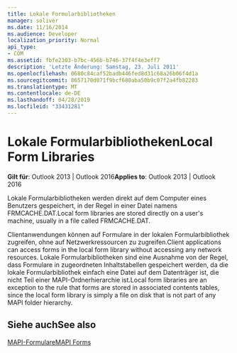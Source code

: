 ```yaml
---
title: Lokale Formularbibliotheken
manager: soliver
ms.date: 11/16/2014
ms.audience: Developer
localization_priority: Normal
api_type:
- COM
ms.assetid: fbfe2303-b7bc-456b-b746-37f4f4e3eff7
description: 'Letzte Änderung: Samstag, 23. Juli 2011'
ms.openlocfilehash: 0680c84caf52badb446fed8d31c68a26b06f4d1a
ms.sourcegitcommit: 8657170d071f9bcf680aba50b9c07f2a4fb82283
ms.translationtype: MT
ms.contentlocale: de-DE
ms.lasthandoff: 04/28/2019
ms.locfileid: "33431281"
---
```

# <a name="local-form-libraries"></a><span data-ttu-id="94c37-103">Lokale Formularbibliotheken</span><span class="sxs-lookup"><span data-stu-id="94c37-103">Local Form Libraries</span></span>

  
  
<span data-ttu-id="94c37-104">**Gilt für**: Outlook 2013 | Outlook 2016</span><span class="sxs-lookup"><span data-stu-id="94c37-104">**Applies to**: Outlook 2013 | Outlook 2016</span></span> 
  
<span data-ttu-id="94c37-105">Lokale Formularbibliotheken werden direkt auf dem Computer eines Benutzers gespeichert, in der Regel in einer Datei namens FRMCACHE.DAT.</span><span class="sxs-lookup"><span data-stu-id="94c37-105">Local form libraries are stored directly on a user's machine, usually in a file called FRMCACHE.DAT.</span></span> 
  
<span data-ttu-id="94c37-106">Clientanwendungen können auf Formulare in der lokalen Formularbibliothek zugreifen, ohne auf Netzwerkressourcen zu zugreifen.</span><span class="sxs-lookup"><span data-stu-id="94c37-106">Client applications can access forms in the local form library without accessing any network resources.</span></span> <span data-ttu-id="94c37-107">Lokale Formularbibliotheken sind eine Ausnahme von der Regel, dass Formulare in zugeordneten Inhaltstabellen gespeichert werden, da die lokale Formularbibliothek einfach eine Datei auf dem Datenträger ist, die nicht Teil einer MAPI-Ordnerhierarchie ist.</span><span class="sxs-lookup"><span data-stu-id="94c37-107">Local form libraries are an exception to the rule that forms are stored in associated contents tables, since the local form library is simply a file on disk that is not part of any MAPI folder hierarchy.</span></span>
  
## <a name="see-also"></a><span data-ttu-id="94c37-108">Siehe auch</span><span class="sxs-lookup"><span data-stu-id="94c37-108">See also</span></span>



[<span data-ttu-id="94c37-109">MAPI-Formulare</span><span class="sxs-lookup"><span data-stu-id="94c37-109">MAPI Forms</span></span>](mapi-forms.md)

